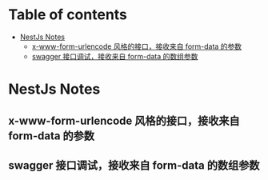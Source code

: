 # Table of contents

- [NestJs Notes](#nestjs-notes)
  - [x-www-form-urlencode 风格的接口，接收来自 form-data 的参数](#x-www-form-urlencode-风格的接口接收来自-form-data-的参数)
  - [swagger 接口调试，接收来自 form-data 的数组参数](#swagger-接口调试接收来自-form-data-的数组参数)

# NestJs Notes

## x-www-form-urlencode 风格的接口，接收来自 form-data 的参数

## swagger 接口调试，接收来自 form-data 的数组参数
